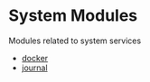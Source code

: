 # System Modules

Modules related to system services

- [docker](./docker/)
- [journal](./journal/)
